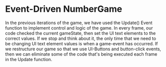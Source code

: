 # Event-Driven NumberGame

In the previous iterations of the game, we have used the Update() Event function to implement control and logic of the game.  In every frame, our code checked the current gameState, then set the UI text elements to the correct values.  If we stop and think about it, the only time that we need to be changing UI text element values is when a game-event has occurred. If we restructure our game so that we use UI-Buttons and button-click events, then we can eliminate some of the code that's being executed each frame in the Update function.  